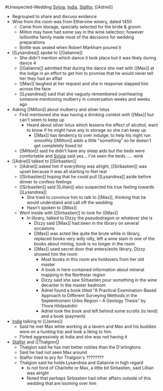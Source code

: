#Unexpected-Wedding 
[Sylvia](PCs/Past/Sylvia.md), [India](PCs/Current/India.md), [Stalfor](PCs/Current/Stalfor.md), [[Adriel]]

- Regrouped to share and discuss evidence
- Wine from the room was from Ethervine winery, dated 1450
	- Came from storage, specially selected for the bride & groom
	- Milton may have had some say in the wine selection; however Isillionthe family made most of the decisions for wedding preparations
	- Bottle was sealed when Robert Markham poured it
- [[Lysandrea]] spoke to [[Galianne]]
	- She didn't mention which dance it took place but it was likely during dance 4
	- [[Galianne]] admitted that during the dance she met with [[Max]] at the lodge in an effort to get him to promise that he would never tell her they had an affair
	- [[Max]] laughed at her request and she in response slapped him across the face
	- [[Lysandrea]] said that she vaguely remembered overhearing someone mentioning mulberry in conversation weeks and weeks ago
- Asking [[Milton]] about mulberry and silver lotus
	- First mentioned she was having a drinking contest with [[Max]] but can't seem to keep up
		- Heard about silver lotus which lessens the effect of alcohol, want to know if he might have any in storage so she can keep up
			- [[Max]] has tendency to over indulge, to help his night run smoothly [[Milton]] adds a little "something" so he doesn't get completely foxed lol
	- [[Milton]] said he didn't have any sleep aids but the beds were comfortable and [Sylvia](PCs/Past/Sylvia.md) said yes... I've seen the beds...… wink
- [[Adriel]] talked to [[Sirbastien]]
	- [[Adriel]] asked him if everything was alright, [[Sirbastien]] was upset because it was all starting to feel real
	- [[Sirbastien]] hoping that he could pull [[Lysandrea]] aside before dinner to confess feelings
	- [[Sirbastien]] said [[Lillian]] also suspected his true feeling towards [[Lysandrea]]
		- She tried to convince him to talk to [[Max]], thinking that he would understand and call off the wedding
		- Hasn't spoken to [[Max]]
	- Went inside with [[Sirbastien]] to look for [[Max]]
		- In library, talked to Dizzy the pseudodragon or whatever she is
			- Dizzy said [[Max]] had been in the library on several occasions
			- [[Max]] was acted like quite the brute while in library, replaced books very willy nilly, left a wine stain in one of the books about mining, book is no longer in the room
			- [[Max]] used secret door that enters/exits library, Dizzy showed him the room
				- Most books in this room are holdovers from her old master
				- A book in here contained information about mineral mapping in the Northstar region
				- Dizzy said she saw Sirbastien pour something in the wine decanter in the master bedroom
				- Adriel found a book titled "A Practical Examination-Based Approach to Different Surveying Methods in the Septentrionem Urbis Region – A Geology Thesis” by Thora Hildasdottri
				- Adriel took the book and left behind some scrolls (to lend) and a book (payment)
- [India](PCs/Current/India.md) talking to [[James]]
	- Said he met Max while working at a tavern and Max and his buddies were on a hunting trip and took a liking to him.
	- Flirted aggressively at India and she was not having it
- [Stalfor](PCs/Current/Stalfor.md) and [[Thalgion]]
	- Thalgion said he has met better nobles than the D'arlingtons
	- Said he had not seen Max around
	- Stalfor tried to pry for Thalgion's ????????
	- Thalgion said he holds Lysandrea and Galianne in high regard
		- Is not fond of Charlotte or Max, a little bit Sirbastien, said Lillian was alright
		- Noted that perhaps Sirbastien had other affairs outside of this wedding that are looming over him